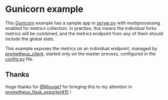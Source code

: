 # Gunicorn example

This [Gunicorn](https://gunicorn.org/) example has a sample app in [server.py](server.py) with
multiprocessing enabled for metrics collection.
In practise, this means the individual forks metrics
will be combined, and the metrics endpoint from any of them
should include the global stats.

This example exposes the metrics on an individual endpoint, managed by [prometheus_client](https://github.com/prometheus/client_python#multiprocess-mode-gunicorn), started only on the master process, configured in the [config.py](config.py) file.

## Thanks

Huge thanks for [@Miouge1](https://github.com/Miouge1) for
bringing this to my attention in [prometheus_flask_exporter#15](https://github.com/rycus86/prometheus_flask_exporter/issues/15) !
